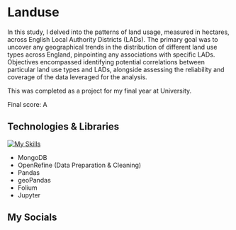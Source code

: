 # Landuse
In this study, I delved into the patterns of land usage, measured in hectares, across English Local Authority Districts (LADs). The primary goal was to uncover any geographical trends in the distribution of different land use types across England, pinpointing any associations with specific LADs. Objectives encompassed identifying potential correlations between particular land use types and LADs, alongside assessing the reliability and coverage of the data leveraged for the analysis.<br>

This was completed as a project for my final year at University.

Final score: A

## Technologies & Libraries
[![My Skills](https://skillicons.dev/icons?i=python)](https://skillicons.dev)
- MongoDB
- OpenRefine (Data Preparation & Cleaning)
- Pandas
- geoPandas
- Folium
- Jupyter

## My Socials
